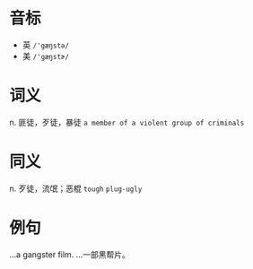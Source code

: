 # 音标

- 英 `/'gæŋstə/`
- 美 `/'ɡæŋstɚ/`

# 词义

n. 匪徒，歹徒，暴徒
`a member of a violent group of criminals`

# 同义

n. 歹徒，流氓；恶棍
`tough` `plug-ugly`

# 例句

...a gangster film.
…一部黑帮片。


